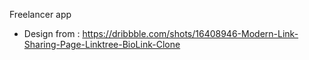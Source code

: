 Freelancer app

- Design from : https://dribbble.com/shots/16408946-Modern-Link-Sharing-Page-Linktree-BioLink-Clone
